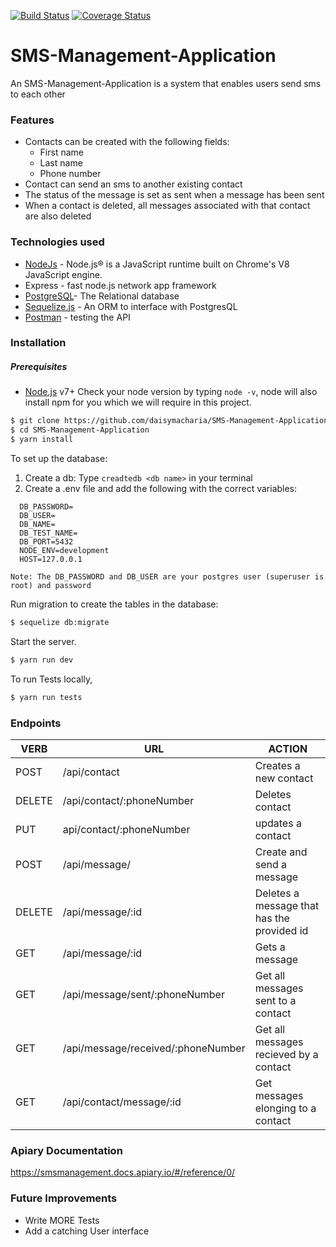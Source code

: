 [![Build Status](https://travis-ci.org/daisymacharia/SMS-Management-Application.svg?branch=master)](https://travis-ci.org/daisymacharia/SMS-Management-Application)
[![Coverage Status](https://coveralls.io/repos/github/daisymacharia/SMS-Management-Application/badge.svg?branch=api%2Ftesting)](https://coveralls.io/github/daisymacharia/SMS-Management-Application?branch=api%2Ftesting)

# SMS-Management-Application

An SMS-Management-Application is a system that enables users send sms to each other

### Features

- Contacts can be created with the following fields:
  - First name
  - Last name
  - Phone number
- Contact can send an sms to another existing contact
- The status of the message is set as sent when a message has been sent
- When a contact is deleted, all messages associated with that contact are also deleted

### Technologies used

- [NodeJs](https://nodejs.org/en) - Node.js® is a JavaScript runtime built on Chrome's V8 JavaScript engine.
- Express - fast node.js network app framework
- [PostgreSQL](https://www.postgresql.org/)- The Relational database
- [Sequelize.js](http://docs.sequelizejs.com/manual/installation/getting-started.html) - An ORM to interface with PostgresQL
- [Postman](https://www.getpostman.com/) - testing the API

### Installation

##### Prerequisites

- [Node.js](https://nodejs.org/) v7+
  Check your node version by typing `node -v`, node will also install npm for you which we will require in this project.

```sh
$ git clone https://github.com/daisymacharia/SMS-Management-Application.git
$ cd SMS-Management-Application
$ yarn install
```

To set up the database:

1. Create a db: Type `creadtedb <db name>` in your terminal
2. Create a .env file and add the following with the correct variables:

```
  DB_PASSWORD=
  DB_USER=
  DB_NAME=
  DB_TEST_NAME=
  DB_PORT=5432
  NODE_ENV=development
  HOST=127.0.0.1
```

`Note: The DB_PASSWORD and DB_USER are your postgres user (superuser is root) and password`

Run migration to create the tables in the database:

```sh
$ sequelize db:migrate
```

Start the server.

```sh
$ yarn run dev
```

To run Tests locally,

```sh
$ yarn run tests
```

### Endpoints

| VERB   | URL                                | ACTION                                     |
| ------ | ---------------------------------- | ------------------------------------------ |
| POST   | /api/contact                       | Creates a new contact                      |
| DELETE | /api/contact/:phoneNumber          | Deletes contact                            |
| PUT    | api/contact/:phoneNumber           | updates a contact                          |
| POST   | /api/message/                      | Create and send a message                  |
| DELETE | /api/message/:id                   | Deletes a message that has the provided id |
| GET    | /api/message/:id                   | Gets a message                             |
| GET    | /api/message/sent/:phoneNumber     | Get all messages sent to a contact         |
| GET    | /api/message/received/:phoneNumber | Get all messages recieved by a contact     |
| GET    | /api/contact/message/:id           | Get messages elonging to a contact         |

### Apiary Documentation

https://smsmanagement.docs.apiary.io/#/reference/0/

### Future Improvements

- Write MORE Tests
- Add a catching User interface
